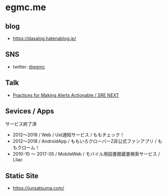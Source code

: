# egmc.me

## blog

 - https://dasalog.hatenablog.jp/

## SNS

 - twitter: [@egmc](https://twitter.com/egmc)

## Talk

 - [Practices for Making Alerts Actionable / SRE NEXT](https://sre-next.dev/schedule#d3)

## Sevices / Apps

サービス終了済

 - 2012〜2018 / Web / Ust通知サービス / ももチェック！
 - 2012〜2018 / AndroidApp / ももいろクローバーZ非公式ファンアプリ / ももクローム！
 - 2010-10 〜 2017-05 / MobileWeb / モバイル用図書館蔵書検索サービス / Lilac

## Static Site

 - https://junsatsuma.com/
